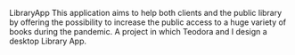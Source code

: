 LibraryApp
This application aims to help both clients and the public library by offering the possibility to increase the public access to a huge variety of books during the pandemic.
A project in which Teodora and I design a desktop Library App.
